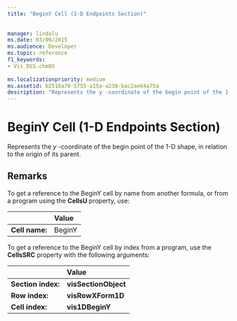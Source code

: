 ```yaml
---
title: "BeginY Cell (1-D Endpoints Section)"
 
 
manager: lindalu
ms.date: 03/09/2015
ms.audience: Developer
ms.topic: reference
f1_keywords:
- Vis_DSS.chm95
 
ms.localizationpriority: medium
ms.assetid: b2518a70-5755-a15a-a238-bac2ae64a75a
description: "Represents the y -coordinate of the begin point of the 1-D shape, in relation to the origin of its parent."
---
```


# BeginY Cell (1-D Endpoints Section)

Represents the  *y*  -coordinate of the begin point of the 1-D shape, in relation to the origin of its parent. 
  
## Remarks

To get a reference to the BeginY cell by name from another formula, or from a program using the **CellsU** property, use: 
  
||Value |
|:-----|:-----|
| **Cell name:**  <br/> | BeginY  <br/> |
   
To get a reference to the BeginY cell by index from a program, use the **CellsSRC** property with the following arguments: 
  
||Value |
|:-----|:-----|
| **Section index:**  <br/> |**visSectionObject** <br/> |
| **Row index:**  <br/> |**visRowXForm1D** <br/> |
| **Cell index:**  <br/> |**vis1DBeginY** <br/> |
   

